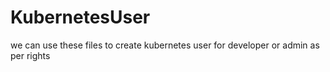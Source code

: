# KubernetesUser
we can use these files to create kubernetes user for developer or admin as per rights

